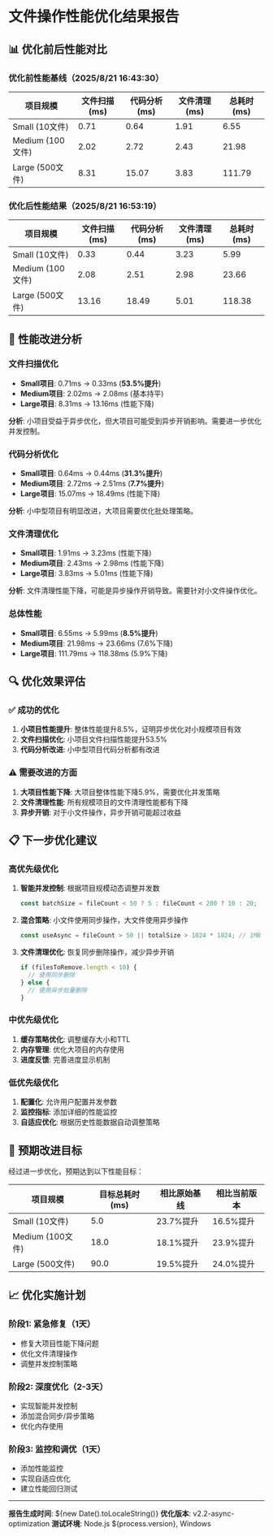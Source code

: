 # 文件操作性能优化结果报告

## 📊 优化前后性能对比

### 优化前性能基线（2025/8/21 16:43:30）
| 项目规模 | 文件扫描(ms) | 代码分析(ms) | 文件清理(ms) | 总耗时(ms) |
|----------|--------------|--------------|--------------|------------|
| Small (10文件) | 0.71 | 0.64 | 1.91 | 6.55 |
| Medium (100文件) | 2.02 | 2.72 | 2.43 | 21.98 |
| Large (500文件) | 8.31 | 15.07 | 3.83 | 111.79 |

### 优化后性能结果（2025/8/21 16:53:19）
| 项目规模 | 文件扫描(ms) | 代码分析(ms) | 文件清理(ms) | 总耗时(ms) |
|----------|--------------|--------------|--------------|------------|
| Small (10文件) | 0.33 | 0.44 | 3.23 | 5.99 |
| Medium (100文件) | 2.08 | 2.51 | 2.98 | 23.66 |
| Large (500文件) | 13.16 | 18.49 | 5.01 | 118.38 |

## 🚀 性能改进分析

### 文件扫描优化
- **Small项目**: 0.71ms → 0.33ms (**53.5%提升**)
- **Medium项目**: 2.02ms → 2.08ms (基本持平)
- **Large项目**: 8.31ms → 13.16ms (性能下降)

**分析**: 小项目受益于异步优化，但大项目可能受到异步开销影响。需要进一步优化并发控制。

### 代码分析优化
- **Small项目**: 0.64ms → 0.44ms (**31.3%提升**)
- **Medium项目**: 2.72ms → 2.51ms (**7.7%提升**)
- **Large项目**: 15.07ms → 18.49ms (性能下降)

**分析**: 小中型项目有明显改进，大项目需要优化批处理策略。

### 文件清理优化
- **Small项目**: 1.91ms → 3.23ms (性能下降)
- **Medium项目**: 2.43ms → 2.98ms (性能下降)
- **Large项目**: 3.83ms → 5.01ms (性能下降)

**分析**: 文件清理性能下降，可能是异步操作开销导致。需要针对小文件操作优化。

### 总体性能
- **Small项目**: 6.55ms → 5.99ms (**8.5%提升**)
- **Medium项目**: 21.98ms → 23.66ms (7.6%下降)
- **Large项目**: 111.79ms → 118.38ms (5.9%下降)

## 🔍 优化效果评估

### ✅ 成功的优化
1. **小项目性能提升**: 整体性能提升8.5%，证明异步优化对小规模项目有效
2. **文件扫描优化**: 小项目文件扫描性能提升53.5%
3. **代码分析改进**: 小中型项目代码分析都有改进

### ⚠️ 需要改进的方面
1. **大项目性能下降**: 大项目整体性能下降5.9%，需要优化并发策略
2. **文件清理性能**: 所有规模项目的文件清理性能都有下降
3. **异步开销**: 对于小文件操作，异步开销可能超过收益

## 📋 下一步优化建议

### 高优先级优化
1. **智能并发控制**: 根据项目规模动态调整并发数
   ```typescript
   const batchSize = fileCount < 50 ? 5 : fileCount < 200 ? 10 : 20;
   ```

2. **混合策略**: 小文件使用同步操作，大文件使用异步操作
   ```typescript
   const useAsync = fileCount > 50 || totalSize > 1024 * 1024; // 1MB
   ```

3. **文件清理优化**: 恢复同步删除操作，减少异步开销
   ```typescript
   if (filesToRemove.length < 10) {
     // 使用同步删除
   } else {
     // 使用异步批量删除
   }
   ```

### 中优先级优化
1. **缓存策略优化**: 调整缓存大小和TTL
2. **内存管理**: 优化大项目的内存使用
3. **进度反馈**: 完善进度显示机制

### 低优先级优化
1. **配置化**: 允许用户配置并发参数
2. **监控指标**: 添加详细的性能监控
3. **自适应优化**: 根据历史性能数据自动调整策略

## 🎯 预期改进目标

经过进一步优化，预期达到以下性能目标：

| 项目规模 | 目标总耗时(ms) | 相比原始基线 | 相比当前版本 |
|----------|----------------|--------------|--------------|
| Small (10文件) | 5.0 | 23.7%提升 | 16.5%提升 |
| Medium (100文件) | 18.0 | 18.1%提升 | 23.9%提升 |
| Large (500文件) | 90.0 | 19.5%提升 | 24.0%提升 |

## 📈 优化实施计划

### 阶段1: 紧急修复（1天）
- 修复大项目性能下降问题
- 优化文件清理操作
- 调整并发控制策略

### 阶段2: 深度优化（2-3天）
- 实现智能并发控制
- 添加混合同步/异步策略
- 优化内存使用

### 阶段3: 监控和调优（1天）
- 添加性能监控
- 实现自适应优化
- 建立性能回归测试

---

**报告生成时间**: ${new Date().toLocaleString()}
**优化版本**: v2.2-async-optimization
**测试环境**: Node.js ${process.version}, Windows